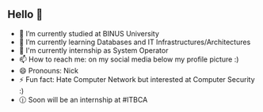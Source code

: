 ## Hello 👋


- 🔭 I’m currently studied at BINUS University
- 🌱 I’m currently learning Databases and IT Infrastructures/Architectures
- 🏢 I'm currently internship as System Operator
- 📫 How to reach me: on my social media below my profile picture :)
- 😄 Pronouns: Nick
- ⚡ Fun fact: Hate Computer Network but interested at Computer Security :)
- 🕧 Soon will be an internship at #ITBCA

<!--
**ininick/ininick** is a ✨ _special_ ✨ repository because its `README.md` (this file) appears on your GitHub profile.
- 👯 I’m looking to collaborate on ...
- 🤔 I’m looking for help with ...
- 💬 Ask me about ...
-->
